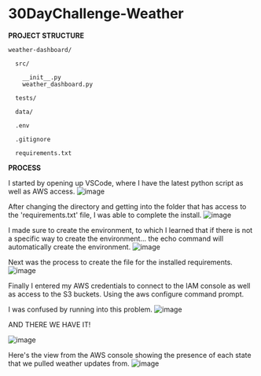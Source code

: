 # 30DayChallenge-Weather
**PROJECT STRUCTURE**
```
weather-dashboard/

  src/
  
    __init__.py
    weather_dashboard.py
    
  tests/
  
  data/
  
  .env
  
  .gitignore
  
  requirements.txt
```
**PROCESS**

I started by opening up VSCode, where I have the latest python script as well as AWS access. 
![image](https://github.com/user-attachments/assets/a19878fb-8c56-4a0c-b363-72452b0359c8)

After changing the directory and getting into the folder that has access to the 'requirements.txt' file, I was able to complete the install. 
![image](https://github.com/user-attachments/assets/af39f43c-86ca-4a59-96b9-859ce60b7a8e)

I made sure to create the environment, to which I learned that if there is not a specific way to create the environment... the echo command will automatically create the environment. 
![image](https://github.com/user-attachments/assets/887c3420-b445-4320-8919-fd5a78f49858)

Next was the process to create the file for the installed requirements. 
![image](https://github.com/user-attachments/assets/9d016711-3a7a-4baf-8099-631ea3a94101)

Finally I entered my AWS credentials to connect to the IAM console as well as access to the S3 buckets. Using the aws configure command prompt.

I was confused by running into this problem. 
![image](https://github.com/user-attachments/assets/7a5c2fe7-d1f7-4112-b24e-3d3f03eb2c7d)

AND THERE WE HAVE IT!

![image](https://github.com/user-attachments/assets/4ac723d0-4261-48f2-935f-be3dbc1accf7)

Here's the view from the AWS console showing the presence of each state that we pulled weather updates from. 
![image](https://github.com/user-attachments/assets/cceee123-3694-45f4-82b3-90316716354d)
